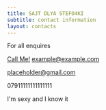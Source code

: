 ```yaml
---
title: SAJT DLYA STEFO4KI
subtitle: contact information
layout: contacts
---
```


For all enquires

<a href="tel:1111111">Call Me!</a>
<a href="mailto:example@example.com">example@example.com</a>

[placeholder\@gmail.com](mailto:placeholder@gmail.com?subject=FoodFoto)

07911111111111111

I'm sexy and I know it
